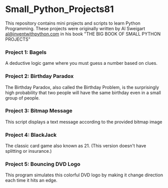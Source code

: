 # Small_Python_Projects81
 This repository contains mini projects and scripts to learn Python Programming.
 These projects were originally written by Al Sweigart al@inventwithpython.com 
 in his book "THE BIG BOOK OF SMALL PYTHON PROJECTS"

### Project 1: Bagels
 A deductive logic game where you must guess a number based on clues.

### Project 2: Birthday Paradox
 The Birthday Paradox, also called the
 Birthday Problem, is the surprisingly high
 probability that two people will have the
 same birthday even in a small group of people.
 
### Project 3: Bitmap Message
 This script displays a text message according to the provided bitmap image
 
### Project 4: BlackJack
 The classic card game also known as 21. (This version doesn't have splitting or insurance.)
 
### Project 5: Bouncing DVD Logo
 This program simulates this colorful DVD logo by making it
change direction each time it hits an edge.